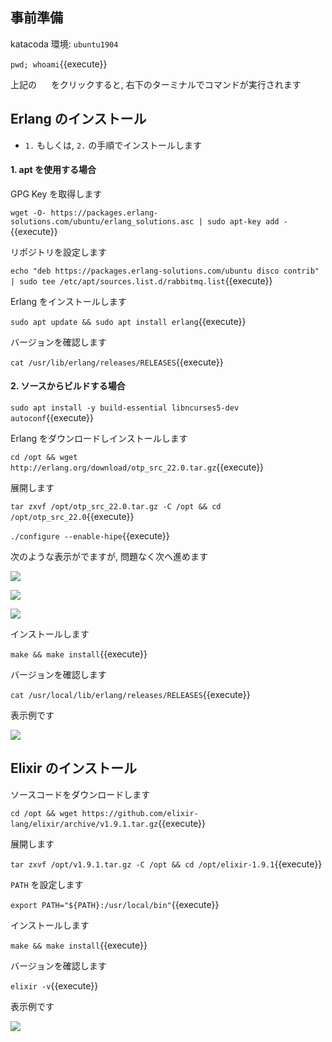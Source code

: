 ## 事前準備

katacoda 環境: `ubuntu1904`

`pwd; whoami`{{execute}}

上記の <img src='https://i.gyazo.com/b1360ae66c0324fa407acb121d67ad48.png' width=15px> をクリックすると, 右下のターミナルでコマンドが実行されます

## Erlang のインストール

- `1.` もしくは, `2.` の手順でインストールします

#### 1. apt を使用する場合

GPG Key を取得します

`wget -O- https://packages.erlang-solutions.com/ubuntu/erlang_solutions.asc | sudo apt-key add -`{{execute}}

リポジトリを設定します

`echo "deb https://packages.erlang-solutions.com/ubuntu disco contrib" | sudo tee /etc/apt/sources.list.d/rabbitmq.list`{{execute}}

Erlang をインストールします

`sudo apt update && sudo apt install erlang`{{execute}}

バージョンを確認します

`cat /usr/lib/erlang/releases/RELEASES`{{execute}}


#### 2. ソースからビルドする場合

<!-- `apt install libncurses5-dev autoconf xsltproc fop libxml2-utils libwxgtk3.0-dev` -->
`sudo apt install -y build-essential libncurses5-dev autoconf`{{execute}}

Erlang をダウンロードしインストールします

`cd /opt && wget http://erlang.org/download/otp_src_22.0.tar.gz`{{execute}}

展開します

`tar zxvf /opt/otp_src_22.0.tar.gz -C /opt && cd /opt/otp_src_22.0`{{execute}}

`./configure --enable-hipe`{{execute}}

次のような表示がでますが, 問題なく次へ進めます

![](https://i.gyazo.com/f79661d28777770fe74ab604df91dc9a.png)

![](ihttps://i.gyazo.com/41bfd2b14e9c867312ab33456d898939.png)

![](https://i.gyazo.com/f79661d28777770fe74ab604df91dc9a.png)

インストールします

`make && make install`{{execute}}

バージョンを確認します

`cat /usr/local/lib/erlang/releases/RELEASES`{{execute}}

表示例です

![](https://i.gyazo.com/99954aa3900c933135997c6d8f28093c.png)

## Elixir のインストール

ソースコードをダウンロードします

`cd /opt && wget https://github.com/elixir-lang/elixir/archive/v1.9.1.tar.gz`{{execute}}

展開します

`tar zxvf /opt/v1.9.1.tar.gz -C /opt && cd /opt/elixir-1.9.1`{{execute}}

`PATH` を設定します

`export PATH="${PATH}:/usr/local/bin"`{{execute}}

インストールします

`make && make install`{{execute}}

バージョンを確認します

`elixir -v`{{execute}}

表示例です

![](https://i.gyazo.com/72c4fa64c019aeb5c7dbfb8e12423a7e.png)
